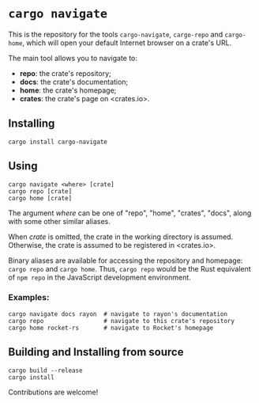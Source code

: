 # `cargo navigate`

This is the repository for the tools `cargo-navigate`, `cargo-repo` and `cargo-home`,
which will open your default Internet browser on a crate's URL.

The main tool allows you to navigate to:

- **repo**: the crate's repository;
- **docs**: the crate's documentation;
- **home**: the crate's homepage;
- **crates**: the crate's page on <crates.io>.

## Installing

```
cargo install cargo-navigate
```

## Using

```
cargo navigate <where> [crate]
cargo repo [crate]
cargo home [crate]
```

The argument _where_ can be one of "repo", "home", "crates", "docs", along with some other similar aliases.

When _crate_ is omitted, the crate in the working directory is assumed.
Otherwise, the crate is assumed to be registered in <crates.io>.

Binary aliases are available for accessing the repository and homepage: `cargo repo` and `cargo home`.
Thus, `cargo repo` would be the Rust equivalent of `npm repo` in the JavaScript development environment.

### Examples:

```
cargo navigate docs rayon  # navigate to rayon's documentation
cargo repo                 # navigate to this crate's repository
cargo home rocket-rs       # navigate to Rocket's homepage
```

## Building and Installing from source

```
cargo build --release
cargo install
```

Contributions are welcome!
